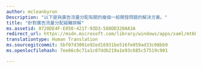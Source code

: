 ```yaml
---
author: mcleanbyron
Description: "以下是與廣告流量分配有關的幾個一般開發問題的解決方案。"
title: "針對廣告流量分配疑難排解"
ms.assetid: 8728DE4F-E050-4217-93D3-588DD3280A3A
redirect_url: https://msdn.microsoft.com/library/windows/apps/xaml/mt605189.aspx
translationtype: Human Translation
ms.sourcegitcommit: 5bf07d3001e92ed16931be516fe059ad33c08bb9
ms.openlocfilehash: 7ee66c6c71a1c07ddb219a1e93c685c57519c901

---
```





<!--HONumber=Aug16_HO3-->


